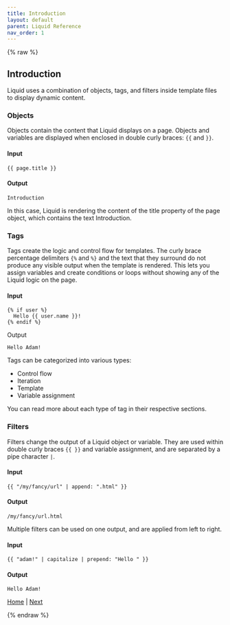 ```yaml
---
title: Introduction
layout: default
parent: Liquid Reference
nav_order: 1
---
```


{% raw %}
## Introduction

Liquid uses a combination of objects, tags, and filters inside template files to display dynamic content.

### Objects
Objects contain the content that Liquid displays on a page. Objects and variables are displayed when enclosed in double curly braces: ```{{``` and ```}}```.

#### Input

```liquid
{{ page.title }}
```

#### Output

```liquid
Introduction
```

In this case, Liquid is rendering the content of the title property of the page object, which contains the text Introduction.

### Tags
Tags create the logic and control flow for templates. The curly brace percentage delimiters ```{%``` and ```%}``` and the text that they surround do not produce any visible output when the template is rendered. This lets you assign variables and create conditions or loops without showing any of the Liquid logic on the page.

#### Input

```liquid
{% if user %}
  Hello {{ user.name }}!
{% endif %}
```

Output

```liquid
Hello Adam!
```

Tags can be categorized into various types:

- Control flow
- Iteration
- Template
- Variable assignment

You can read more about each type of tag in their respective sections.

### Filters
Filters change the output of a Liquid object or variable. They are used within double curly braces ```{{ }}``` and variable assignment, and are separated by a pipe character ```|```.

#### Input

```liquid
{{ "/my/fancy/url" | append: ".html" }}
```

#### Output

```liquid
/my/fancy/url.html
```

Multiple filters can be used on one output, and are applied from left to right.

#### Input

```liquid
{{ "adam!" | capitalize | prepend: "Hello " }}
```

#### Output

```liquid
Hello Adam!
```

[Home](README.html) | [Next](operators.html)

{% endraw %}